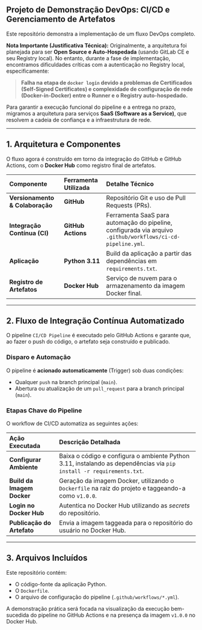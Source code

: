 ## Projeto de Demonstração DevOps: CI/CD e Gerenciamento de Artefatos

Este repositório demonstra a implementação de um fluxo DevOps completo.

**Nota Importante (Justificativa Técnica):**
Originalmente, a arquitetura foi planejada para ser **Open Source e Auto-Hospedada** (usando GitLab CE e seu Registry local). No entanto, durante a fase de implementação, encontramos dificuldades críticas com a autenticação no Registry local, especificamente:

> **Falha na etapa de `docker login` devido a problemas de Certificados (Self-Signed Certificates) e complexidade de configuração de rede (Docker-in-Docker) entre o Runner e o Registry auto-hospedado.**

Para garantir a execução funcional do pipeline e a entrega no prazo, migramos a arquitetura para serviços **SaaS (Software as a Service)**, que resolvem a cadeia de confiança e a infraestrutura de rede.

---

## 1. Arquitetura e Componentes

O fluxo agora é construído em torno da integração do GitHub e GitHub Actions, com o **Docker Hub** como registro final de artefatos.

| Componente | Ferramenta Utilizada | Detalhe Técnico |
| :--- | :--- | :--- |
| **Versionamento & Colaboração** | **GitHub** | Repositório Git e uso de Pull Requests (PRs). |
| **Integração Contínua (CI)** | **GitHub Actions** | Ferramenta SaaS para automação do pipeline, configurada via arquivo `.github/workflows/ci-cd-pipeline.yml`. |
| **Aplicação** | **Python 3.11** | Build da aplicação a partir das dependências em `requirements.txt`. |
| **Registro de Artefatos** | **Docker Hub** | Serviço de nuvem para o armazenamento da imagem Docker final. |

---

## 2. Fluxo de Integração Contínua Automatizado

O pipeline `CI/CD Pipeline` é executado pelo GitHub Actions e garante que, ao fazer o push do código, o artefato seja construído e publicado.

### Disparo e Automação

O pipeline é **acionado automaticamente** (Trigger) sob duas condições:
* Qualquer `push` na branch principal (`main`).
* Abertura ou atualização de um `pull_request` para a branch principal (`main`).

### Etapas Chave do Pipeline

O workflow de CI/CD automatiza as seguintes ações:

| Ação Executada | Descrição Detalhada |
| :--- | :--- |
| **Configurar Ambiente** | Baixa o código e configura o ambiente Python 3.11, instalando as dependências via `pip install -r requirements.txt`. |
| **Build da Imagem Docker** | Geração da imagem Docker, utilizando o `Dockerfile` na raiz do projeto e taggeando-a como `v1.0.0`. |
| **Login no Docker Hub** | Autentica no Docker Hub utilizando as *secrets* do repositório. |
| **Publicação do Artefato** | Envia a imagem taggeada para o repositório do usuário no Docker Hub. |

---

## 3. Arquivos Incluídos

Este repositório contém:
* O código-fonte da aplicação Python.
* O `Dockerfile`.
* O arquivo de configuração do pipeline (`.github/workflows/*.yml`).

A demonstração prática será focada na visualização da execução bem-sucedida do pipeline no GitHub Actions e na presença da imagem `v1.0.0` no Docker Hub.
